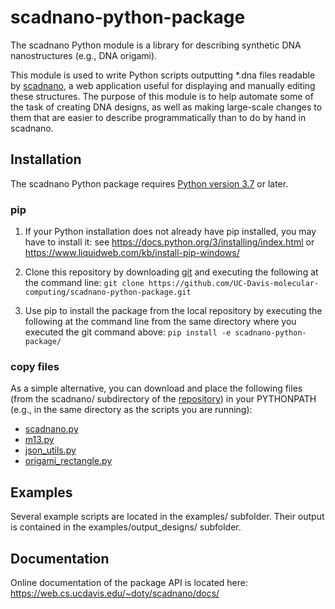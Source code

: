 # scadnano-python-package

The scadnano Python module is a library for describing synthetic DNA nanostructures (e.g., DNA origami).

This module is used to write Python scripts outputting *.dna files readable by [scadnano](https://web.cs.ucdavis.edu/~doty/scadnano/), a web application useful for displaying and manually editing these structures. The purpose of this module is to help automate some of the task of creating DNA designs, as well as making large-scale changes to them that are easier to describe programmatically than to do by hand in scadnano.

## Installation

The scadnano Python package requires [Python version 3.7](https://www.python.org/downloads/) or later. 


### pip 

1. If your Python installation does not already have pip installed, you may have to install it: see https://docs.python.org/3/installing/index.html or https://www.liquidweb.com/kb/install-pip-windows/

2. Clone this repository by downloading [git](https://git-scm.com/) and executing the following at the command line: `git clone https://github.com/UC-Davis-molecular-computing/scadnano-python-package.git`

3. Use pip to install the package from the local repository by executing the following at the command line from the same directory where you executed the git command above: `pip install -e scadnano-python-package/`

### copy files
As a simple alternative, you can download and place the following files (from the scadnano/ subdirectory of the [repository](https://github.com/UC-Davis-molecular-computing/scadnano-python-package)) in your PYTHONPATH (e.g., in the same directory as the scripts you are running):

* [scadnano.py](https://github.com/UC-Davis-molecular-computing/scadnano-python-package/blob/master/scadnano/scadnano.py)
* [m13.py](https://github.com/UC-Davis-molecular-computing/scadnano-python-package/blob/master/scadnano/m13.py)
* [json_utils.py](https://github.com/UC-Davis-molecular-computing/scadnano-python-package/blob/master/scadnano/json_utils.py)
* [origami_rectangle.py](https://github.com/UC-Davis-molecular-computing/scadnano-python-package/blob/master/scadnano/origami_rectangle.py)

## Examples

Several example scripts are located in the examples/ subfolder. Their output is contained in the examples/output_designs/ subfolder.

## Documentation

Online documentation of the package API is located here:
https://web.cs.ucdavis.edu/~doty/scadnano/docs/